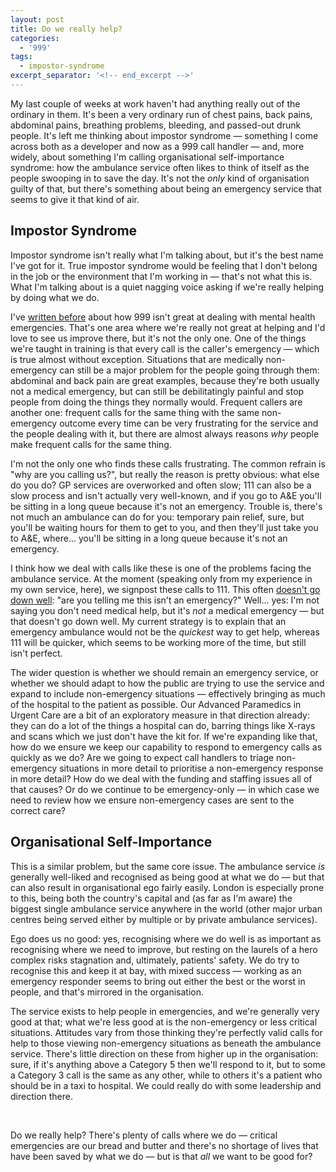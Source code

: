 ```yaml
---
layout: post
title: Do we really help?
categories:
  - '999'
tags:
  - impostor-syndrome
excerpt_separator: '<!-- end_excerpt -->'
---
```


My last couple of weeks at work haven't had anything really out of the ordinary in them. It's been a very ordinary run
of chest pains, back pains, abdominal pains, breathing problems, bleeding, and passed-out drunk people. It's left me
thinking about impostor syndrome &mdash; something I come across both as a developer and now as a 999 call handler
&mdash; and, more widely, about something I'm calling organisational self-importance syndrome: how the ambulance service
often likes to think of itself as the people swooping in to save the day. It's not the _only_ kind of organisation 
guilty of that, but there's something about being an emergency service that seems to give it that kind of air.

<!-- end_excerpt -->

## Impostor Syndrome
Impostor syndrome isn't really what I'm talking about, but it's the best name I've got for it. True impostor syndrome
would be feeling that I don't belong in the job or the environment that I'm working in &mdash; that's not what this is.
What I'm talking about is a quiet nagging voice asking if we're really helping by doing what we do.

I've [written before](/mental-health-and-999) about how 999 isn't great at dealing with mental health emergencies.
That's one area where we're really not great at helping and I'd love to see us improve there, but it's not the only one.
One of the things we're taught in training is that every call is the caller's emergency &mdash; which is true almost
without exception. Situations that are medically non-emergency can still be a major problem for the people going through
them: abdominal and back pain are great examples, because they're both usually not a medical emergency, but can still
be debilitatingly painful and stop people from doing the things they normally would. Frequent callers are another one:
frequent calls for the same thing with the same non-emergency outcome every time can be very frustrating for the service
and the people dealing with it, but there are almost always reasons _why_ people make frequent calls for the same thing.

I'm not the only one who finds these calls frustrating. The common refrain is "why are you calling us?", but really the
reason is pretty obvious: what else do you do? GP services are overworked and often slow; 111 can also be a slow process
and isn't actually very well-known, and if you go to A&E you'll be sitting in a long queue because it's not an
emergency. Trouble is, there's not much an ambulance can do for you: temporary pain relief, sure, but you'll be waiting
hours for them to get to you, and then they'll just take you to A&E, where... you'll be sitting in a long queue because
it's not an emergency.

I think how we deal with calls like these is one of the problems facing the ambulance service. At the moment (speaking
only from my experience in my own service, here), we signpost these calls to 111. This often 
[doesn't go down well](/not-an-emergency): "are you telling me this isn't an emergency?" Well... yes: I'm not saying you
don't need medical help, but it's _not_ a medical emergency &mdash; but that doesn't go down well. My current strategy
is to explain that an emergency ambulance would not be the _quickest_ way to get help, whereas 111 will be quicker,
which seems to be working more of the time, but still isn't perfect.

The wider question is whether we should remain an emergency service, or whether we should adapt to how the public are
trying to use the service and expand to include non-emergency situations &mdash; effectively bringing as much of the
hospital to the patient as possible. Our Advanced Paramedics in Urgent Care are a bit of an exploratory measure in that
direction already: they can do a lot of the things a hospital can do, barring things like X-rays and scans which we just
don't have the kit for. If we're expanding like that, how do we ensure we keep our capability to respond to emergency
calls as quickly as we do? Are we going to expect call handlers to triage non-emergency situations in more detail to
prioritise a non-emergency response in more detail? How do we deal with the funding and staffing issues all of that
causes? Or do we continue to be emergency-only &mdash; in which case we need to review how we ensure non-emergency cases
are sent to the correct care?

## Organisational Self-Importance
This is a similar problem, but the same core issue. The ambulance service _is_ generally well-liked and recognised as
being good at what we do &mdash; but that can also result in organisational ego fairly easily. London is especially
prone to this, being both the country's capital and (as far as I'm aware) the biggest single ambulance service anywhere
in the world (other major urban centres being served either by multiple or by private ambulance services).

Ego does us no good: yes, recognising where we do well is as important as recognising where we need to improve, but
resting on the laurels of a hero complex risks stagnation and, ultimately, patients' safety. We do try to recognise this
and keep it at bay, with mixed success &mdash; working as an emergency responder seems to bring out either the best or
the worst in people, and that's mirrored in the organisation.

The service exists to help people in emergencies, and we're generally very good at that; what we're less good at is the
non-emergency or less critical situations. Attitudes vary from those thinking they're perfectly valid calls for help to
those viewing non-emergency situations as beneath the ambulance service. There's little direction on these from higher
up in the organisation: sure, if it's anything above a Category 5 then we'll respond to it, but to some a Category 3
call is the same as any other, while to others it's a patient who should be in a taxi to hospital. We could really do
with some leadership and direction there.

<br/>

Do we really help? There's plenty of calls where we do &mdash; critical emergencies are our bread and butter and there's
no shortage of lives that have been saved by what we do &mdash; but is that _all_ we want to be good for?
